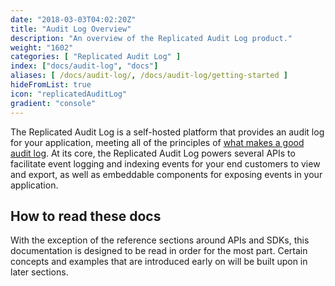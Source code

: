 ```yaml
---
date: "2018-03-03T04:02:20Z"
title: "Audit Log Overview"
description: "An overview of the Replicated Audit Log product."
weight: "1602"
categories: [ "Replicated Audit Log" ]
index: ["docs/audit-log", "docs"]
aliases: [ /docs/audit-log/, /docs/audit-log/getting-started ]
hideFromList: true
icon: "replicatedAuditLog"
gradient: "console"
---
```


The Replicated Audit Log is a self-hosted platform that provides an audit log for your application, meeting all of the principles of [what makes a good audit log](/docs/audit-log/how-to/basics). At its core, the Replicated Audit Log powers several APIs to facilitate event logging and indexing events for your end customers to view and export, as well as embeddable components for exposing events in your application.


## How to read these docs

With the exception of the reference sections around APIs and SDKs, this documentation is designed to be read in order for the most part. Certain concepts and examples that are introduced early on will be built upon in later sections.
